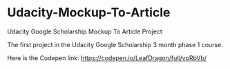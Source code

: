 # Udacity-Mockup-To-Article
Udacity Google Scholarship Mockup To Article Project

The first project in the Udacity Google Scholarship 3 month phase 1 course.

Here is the Codepen link: https://codepen.io/LeafDragon/full/vpRbVb/
